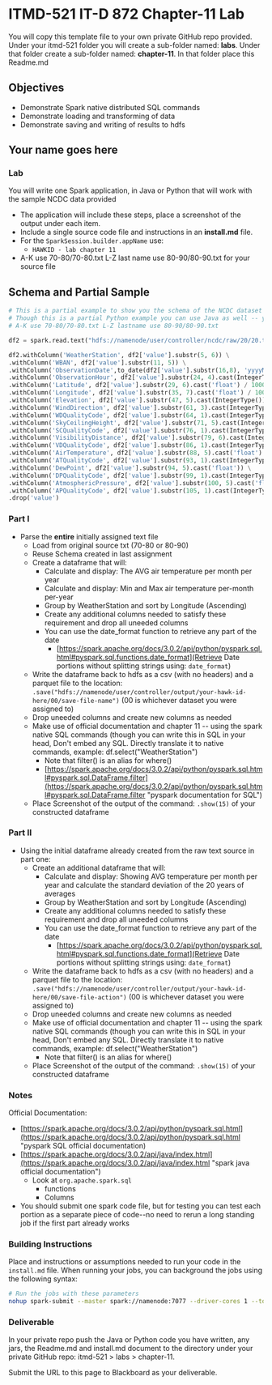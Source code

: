 # ITMD-521 IT-D 872 Chapter-11 Lab

You will copy this template file to your own private GitHub repo provided.  Under your itmd-521 folder you will create a sub-folder named: **labs**.  Under that folder create a sub-folder named: **chapter-11**.  In that folder place this Readme.md

## Objectives

- Demonstrate Spark native distributed SQL commands
- Demonstrate loading and transforming of data
- Demonstrate saving and writing of results to hdfs

## Your name goes here

### Lab

You will write one Spark application, in Java or Python that will work with the sample NCDC data provided 

- The application will include these steps, place a screenshot of the output under each item.  
- Include a single source code file and instructions in an **install.md** file.
- For the `SparkSession.builder.appName` use:
  - `HAWKID - lab chapter 11`
- A-K use 70-80/70-80.txt L-Z last name use 80-90/80-90.txt for your source file

## Schema and Partial Sample

```python
# This is a partial example to show you the schema of the NCDC dataset
# Though this is a partial Python example you can use Java as well -- your choice
# A-K use 70-80/70-80.txt L-Z lastname use 80-90/80-90.txt

df2 = spark.read.text("hdfs://namenode/user/controller/ncdc/raw/20/20.txt")

df2.withColumn('WeatherStation', df2['value'].substr(5, 6)) \
.withColumn('WBAN', df2['value'].substr(11, 5)) \
.withColumn('ObservationDate',to_date(df2['value'].substr(16,8), 'yyyyMMdd')) \
.withColumn('ObservationHour', df2['value'].substr(24, 4).cast(IntegerType())) \
.withColumn('Latitude', df2['value'].substr(29, 6).cast('float') / 1000) \
.withColumn('Longitude', df2['value'].substr(35, 7).cast('float') / 1000) \
.withColumn('Elevation', df2['value'].substr(47, 5).cast(IntegerType())) \
.withColumn('WindDirection', df2['value'].substr(61, 3).cast(IntegerType())) \
.withColumn('WDQualityCode', df2['value'].substr(64, 1).cast(IntegerType())) \
.withColumn('SkyCeilingHeight', df2['value'].substr(71, 5).cast(IntegerType())) \
.withColumn('SCQualityCode', df2['value'].substr(76, 1).cast(IntegerType())) \
.withColumn('VisibilityDistance', df2['value'].substr(79, 6).cast(IntegerType())) \
.withColumn('VDQualityCode', df2['value'].substr(86, 1).cast(IntegerType())) \
.withColumn('AirTemperature', df2['value'].substr(88, 5).cast('float') /10) \
.withColumn('ATQualityCode', df2['value'].substr(93, 1).cast(IntegerType())) \
.withColumn('DewPoint', df2['value'].substr(94, 5).cast('float')) \
.withColumn('DPQualityCode', df2['value'].substr(99, 1).cast(IntegerType())) \
.withColumn('AtmosphericPressure', df2['value'].substr(100, 5).cast('float')/ 10) \
.withColumn('APQualityCode', df2['value'].substr(105, 1).cast(IntegerType())) \
.drop('value')
```

### Part I

- Parse the **entire** initially assigned text file
  - Load from original source txt (70-80 or 80-90)
  - Reuse Schema created in last assignment
  - Create a dataframe that will:
    - Calculate and display: The AVG air temperature per month per year
    - Calculate and display: Min and Max air temperature per-month per-year
    - Group by WeatherStation and sort by Longitude (Ascending)
    - Create any additional columns needed to satisfy these requirement and drop all uneeded columns
    - You can use the date_format function to retrieve any part of the date
      - [https://spark.apache.org/docs/3.0.2/api/python/pyspark.sql.html#pyspark.sql.functions.date_format](Retrieve Date portions without splitting strings using: `date_format`)
  - Write the dataframe back to hdfs as a csv (with no headers) and a parquet file to the location: `.save("hdfs://namenode/user/controller/output/your-hawk-id-here/00/save-file-name")`  (00 is whichever dataset you were assigned to)
  - Drop uneeded columns and create new columns as needed
  - Make use of official documentation and chapter 11 -- using the spark native SQL commands (though you can write this in SQL in your head, Don't embed any SQL. Directly translate it to native commands, example: df.select("WeatherStation")
    - Note that filter() is an alias for where()  
    - [https://spark.apache.org/docs/3.0.2/api/python/pyspark.sql.html#pyspark.sql.DataFrame.filter](https://spark.apache.org/docs/3.0.2/api/python/pyspark.sql.html#pyspark.sql.DataFrame.filter "pyspark documentation for SQL")
  - Place Screenshot of the output of the command: `.show(15)` of your constructed dataframe

### Part II

- Using the initial dataframe already created from the raw text source in part one:
  - Create an additional dataframe that will:
    - Calculate and display: Showing AVG temperature per month per year and calculate the standard deviation of the 20 years of averages
    - Group by WeatherStation and sort by Longitude (Ascending)
    - Create any additional columns needed to satisfy these requirement and drop all uneeded columns
    - You can use the date_format function to retrieve any part of the date
      - [https://spark.apache.org/docs/3.0.2/api/python/pyspark.sql.html#pyspark.sql.functions.date_format](Retrieve Date portions without splitting strings using: `date_format`)
  - Write the dataframe back to hdfs as a csv (with no headers) and a parquet file to the location: `.save("hdfs://namenode/user/controller/output/your-hawk-id-here/00/save-file-action")`  (00 is whichever dataset you were assigned to)
  - Drop uneeded columns and create new columns as needed
  - Make use of official documentation and chapter 11 -- using the spark native SQL commands (though you can write this in SQL in your head, Don't embed any SQL. Directly translate it to native commands, example: df.select("WeatherStation")
    - Note that filter() is an alias for where()  
  - Place Screenshot of the output of the command: `.show(15)` of your constructed dataframe

### Notes

Official Documentation:

- [https://spark.apache.org/docs/3.0.2/api/python/pyspark.sql.html](https://spark.apache.org/docs/3.0.2/api/python/pyspark.sql.html "pyspark SQL official documentation)
- [https://spark.apache.org/docs/3.0.2/api/java/index.html](https://spark.apache.org/docs/3.0.2/api/java/index.html "spark java official documentation")
  - Look at `org.apache.spark.sql`
    - functions
    - Columns
- You should submit one spark code file, but for testing you can test each portion as a separate piece of code--no need to rerun a long standing job if the first part already works

### Building Instructions

Place and instructions or assumptions needed to run your code in the `install.md` file. When running your jobs, you can background the jobs using the following syntax:

```bash
# Run the jobs with these parameters
nohup spark-submit --master spark://namenode:7077 --driver-cores 1 --total-executor-cores 4 --num-executors 4  --driver-memory 4g --executor-memory 4g demo-read-write-json-compression-lz4.py &
```

### Deliverable

In your private repo push the Java or Python code you have written, any jars, the Readme.md and install.md document to the directory under your private GitHub repo: itmd-521 > labs > chapter-11.  

Submit the URL to this page to Blackboard as your deliverable.
